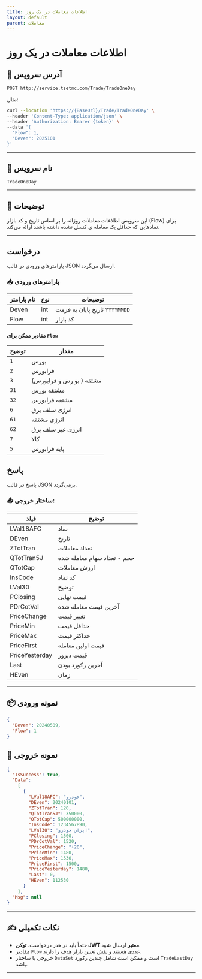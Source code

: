 ```yaml
---
title: اطلاعات معاملات در یک روز
layout: default
parent: معاملات
---
```


#  اطلاعات معاملات در یک روز

## 📌 آدرس سرویس

```
POST http://service.tsetmc.com/Trade/TradeOneDay
```

مثال:

```bash
curl --location 'https://{BaseUrl}/Trade/TradeOneDay' \
--header 'Content-Type: application/json' \
--header 'Authorization: Bearer {token}' \
--data '{
  "Flow": 1,
  "Deven": 2025101
}'
```  

---
  
## 🧾 نام سرویس

  `TradeOneDay`

---

## 🎯 توضیحات

این سرویس اطلاعات معاملات روزانه را بر اساس تاریخ و کد بازار (Flow) برای نمادهایی که حداقل یک معامله ی کنسل نشده داشته باشند ارائه می‌کند.  

---

## درخواست

پارامترهای ورودی در قالب JSON ارسال می‌گردد.

### 📥 پارامترهای ورودی

| نام پارامتر | نوع | توضیحات |
|-------------|------|---------|
| Deven   | int   | تاریخ پایان به فرمت `YYYYMMDD`|
| Flow    | int | کد بازار |

#### مقادیر ممکن برای `Flow`

| توضیح | مقدار |
|-------|-------|
| `1`  | بورس |
| `2`  | فرابورس |
| `3` |  مشتقه ( بو رس و فرابورس) |
| `31` |  مشتقه بورس |
| `32` |  مشتقه فرابورس |
| `6` |  انرژی سلف برق |
| `61` |  انرژی مشتقه |
| `62` |  انرژی غیر سلف برق |
| `7` | کالا |
| `5` | پایه فرابورس |

## پاسخ

پاسخ در قالب JSON برمی‌گردد.

### 📤 ساختار خروجی:

| فیلد | توضیح |
|------|-------|
| LVal18AFC | نماد |
| DEven | تاریخ |
| ZTotTran | تعداد معاملات |
| QTotTran5J | حجم - تعداد سهام معامله شده |
| QTotCap | ارزش معاملات |
| InsCode | کد نماد |
| LVal30 | توضیح |
| PClosing | قیمت نهایی |
| PDrCotVal | آخرین قیمت معامله شده |
| PriceChange | تغییر قیمت |
| PriceMin | حداقل قیمت |
| PriceMax | حداکثر قیمت |
| PriceFirst | قیمت اولین معامله |
| PriceYesterday | قیمت دیروز |
| Last | آخرین رکورد بودن |
| HEven | زمان |

---

## 📦 نمونه ورودی 

```json
{
  "Deven": 20240509,
  "Flow": 1
}
```

## 📄 نمونه خروجی

```json
{
  "IsSuccess": true,
  "Data":
    [
      {
        "LVal18AFC": "خودرو",
        "DEven": 20240101,
        "ZTotTran": 120,
        "QTotTran5J": 350000,
        "QTotCap": 500000000,
        "InsCode": 1234567890,
        "LVal30": "ایران خودرو",
        "PClosing": 1500,
        "PDrCotVal": 1520,
        "PriceChange": "+20",
        "PriceMin": 1480,
        "PriceMax": 1530,
        "PriceFirst": 1500,
        "PriceYesterday": 1480,
        "Last": 0,
        "HEven": 112530
      }
    ],
  "Msg": null
}
```

---

## ✍️ نکات تکمیلی

- حتماً باید در هدر درخواست، **توکن JWT معتبر** ارسال شود.
- مقادیر `Flow` عددی هستند و نقش تعیین بازار هدف را دارند.
- خروجی با ساختار `DataSet` است و ممکن است شامل چندین رکورد `TradeLastDay` باشد.

---